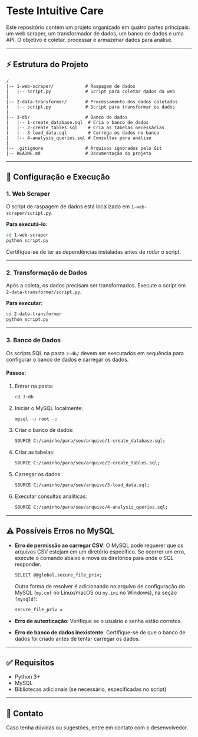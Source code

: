 # Teste Intuitive Care

Este repositório contém um projeto organizado em quatro partes principais: um web scraper, um transformador de dados, um banco de dados e uma API. O objetivo é coletar, processar e armazenar dados para análise.

---

## ⚡ Estrutura do Projeto

```
/
|-- 1-web-scraper/            # Raspagem de dados
|   |-- script.py             # Script para coletar dados da web
|
|-- 2-data-transformer/       # Processamento dos dados coletados
|   |-- script.py             # Script para transformar os dados
|
|-- 3-db/                     # Banco de dados
|   |-- 1-create_database.sql  # Cria o banco de dados
|   |-- 2-create_tables.sql    # Cria as tabelas necessárias
|   |-- 3-load_data.sql        # Carrega os dados no banco
|   |-- 4-analysis_queries.sql # Consultas para análise
|
|-- .gitignore                # Arquivos ignorados pelo Git
|-- README.md                 # Documentação do projeto
```

---

## 🔧 Configuração e Execução

### 1. Web Scraper
O script de raspagem de dados está localizado em `1-web-scraper/script.py`.

**Para executá-lo:**
```bash
cd 1-web-scraper
python script.py
```
Certifique-se de ter as dependências instaladas antes de rodar o script.

---

### 2. Transformação de Dados
Após a coleta, os dados precisam ser transformados. Execute o script em `2-data-transformer/script.py`.

**Para executar:**
```bash
cd 2-data-transformer
python script.py
```

---

### 3. Banco de Dados
Os scripts SQL na pasta `3-db/` devem ser executados em sequência para configurar o banco de dados e carregar os dados.

#### **Passos:**
1. Entrar na pasta:
   ```bash
   cd 3-db
   ```
2. Iniciar o MySQL localmente:
   ```bash
   mysql -u root -p
   ```
3. Criar o banco de dados:
   ```bash
   SOURCE C:/caminho/para/seu/arquivo/1-create_database.sql;
   ```
4. Criar as tabelas:
   ```bash
   SOURCE C:/caminho/para/seu/arquivo/2-create_tables.sql;
   ```
5. Carregar os dados:
   ```bash
   SOURCE C:/caminho/para/seu/arquivo/3-load_data.sql;
   ```
6. Executar consultas analíticas:
   ```bash
   SOURCE C:/caminho/para/seu/arquivo/4-analysis_queries.sql;
   ```

---

## ⚠ Possíveis Erros no MySQL

- **Erro de permissão ao carregar CSV**: O MySQL pode requerer que os arquivos CSV estejam em um diretório específico. Se ocorrer um erro, execute o comando abaixo e mova os diretórios para onde o SQL responder.
  ```bash
  SELECT @@global.secure_file_priv;
  ```
  Outra forma de resolver é adicionando no arquivo de configuração do MySQL (`my.cnf` no Linux/macOS ou `my.ini` no Windows), na seção `[mysqld]`:
  ```bash
  secure_file_priv =
  ```

- **Erro de autenticação**: Verifique se o usuário e senha estão corretos.
- **Erro de banco de dados inexistente**: Certifique-se de que o banco de dados foi criado antes de tentar carregar os dados.

---

## ✅ Requisitos

- Python 3+
- MySQL
- Bibliotecas adicionais (se necessário, especificadas no script)

---

## 👥 Contato
Caso tenha dúvidas ou sugestões, entre em contato com o desenvolvedor.

